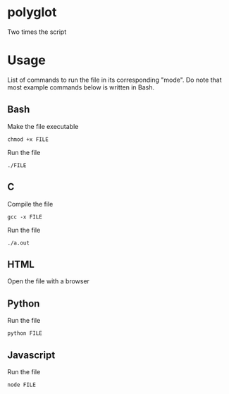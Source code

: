 # polyglot

Two times the script

# Usage

List of commands to run the file in its corresponding "mode".
 Do note that most example commands below is written in Bash.

## Bash

Make the file executable

```
chmod +x FILE
```

Run the file

```
./FILE
```

## C

Compile the file

```
gcc -x FILE
```

Run the file

```
./a.out
```

## HTML

Open the file with a browser

## Python

Run the file

```
python FILE
```

## Javascript

Run the file

```
node FILE
```

